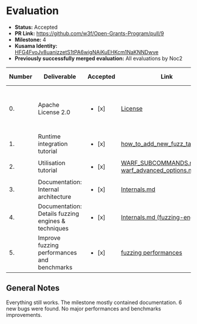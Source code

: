 # Evaluation

* **Status:** Accepted
* **PR Link:** https://github.com/w3f/Open-Grants-Program/pull/9
* **Milestone:** 4
* **Kusama Identity:** [HFG4FvoJv8uanizzetS1tPA6wigNAiKuEHKcm1NaKNNDwve](https://polkascan.io/pre/kusama/account/HFG4FvoJv8uanizzetS1tPA6wigNAiKuEHKcm1NaKNNDwve)
* **Previously successfully merged evaluation:** All evaluations by Noc2

| Number | Deliverable | Accepted | Link | Evaluation Notes |
| ------------- | ------------- | ------------- | ------------- |------------- |
| 0. | Apache License 2.0 | <ul><li>[x] </li></ul>|[License](https://github.com/pventuzelo/wasm_runtimes_fuzzing/blob/master/LICENSE)| The code has the correct license and references other implementations |
| 1. | Runtime integration tutorial |<ul><li>[x] </li></ul>| [how_to_add_new_fuzz_target.md](https://github.com/pventuzelo/wasm_runtimes_fuzzing/blob/master/docs/how_to_add_new_fuzz_target.md) | Integrated | 
| 2. | Utilisation tutorial |<ul><li>[x] </li></ul>| [WARF_SUBCOMMANDS.md](https://github.com/pventuzelo/wasm_runtimes_fuzzing/blob/master/docs/WARF_SUBCOMMANDS.md), [warf_advanced_options.md](https://github.com/pventuzelo/wasm_runtimes_fuzzing/blob/master/docs/warf_advanced_options.md) | Integrated | 
| 3. | Documentation: Internal architecture |<ul><li>[x] </li></ul>| [Internals.md](https://github.com/pventuzelo/wasm_runtimes_fuzzing/blob/master/docs/Internals.md#architecture-of-the-project) | Integrated | 
| 4. | Documentation: Details fuzzing engines & techniques |<ul><li>[x] </li></ul>| [Internals.md (fuzzing-engines)](https://github.com/pventuzelo/wasm_runtimes_fuzzing/blob/master/docs/Internals.md#fuzzing-engines)  | Integrated | 
| 5. | Improve fuzzing performances and benchmarks |<ul><li>[x] </li></ul>| [fuzzing performances](https://github.com/pventuzelo/wasm_runtimes_fuzzing/commit/7b47782f01187571446f2f2d376a1d6183ee68ff) | Only rust rust borrowing implemented | 


## General Notes

Everything still works. The milestone mostly contained documentation. 6 new bugs were found. No major performances and benchmarks improvements. 